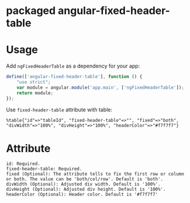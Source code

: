 # packaged angular-fixed-header-table
# Usage

Add `ngFixedHeaderTable` as a dependency for your app:

```javascript
define(['angular-fixed-header-table'], function () {
    "use strict";
    var module = angular.module('app.main', ['ngFixedHeaderTable']);
    return module;
});
```

Use `fixed-header-table` attribute with table:

```
%table{"id"=>"tableId", "fixed-header-table"=>"", "fixed"=>"both", "divWidth"=>"100%", "divHeight"=>"100%", "headerColor"=>"#f7f7f7"}
```
# Attribute
```
id: Required.
fixed-header-table: Required.
fixed (Optional): The attribute tells to fix the first row or column or both. The value can be 'both/col/row'. Default is 'both'.
divWidth (Optional): Adjusted div width. Default is '100%'.
divHeight (Optional): Adjusted div height. Default is '100%'.
headerColor (Optional): Header color. Default is '#f7f7f7'
```